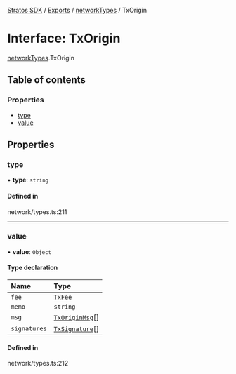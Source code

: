 [Stratos SDK](../README.md) / [Exports](../modules.md) / [networkTypes](../modules/networkTypes.md) / TxOrigin

# Interface: TxOrigin

[networkTypes](../modules/networkTypes.md).TxOrigin

## Table of contents

### Properties

- [type](networkTypes.TxOrigin.md#type)
- [value](networkTypes.TxOrigin.md#value)

## Properties

### type

• **type**: `string`

#### Defined in

network/types.ts:211

___

### value

• **value**: `Object`

#### Type declaration

| Name | Type |
| :------ | :------ |
| `fee` | [`TxFee`](networkTypes.TxFee.md) |
| `memo` | `string` |
| `msg` | [`TxOriginMsg`](networkTypes.TxOriginMsg.md)[] |
| `signatures` | [`TxSignature`](networkTypes.TxSignature.md)[] |

#### Defined in

network/types.ts:212
